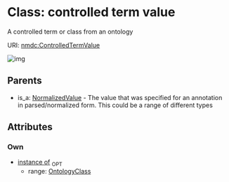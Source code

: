 
# Class: controlled term value


A controlled term or class from an ontology

URI: [nmdc:ControlledTermValue](https://microbiomedata/meta/ControlledTermValue)

![img](http://yuml.me/diagram/nofunky;dir:TB/class/\[OntologyClass]<instance%20of%200..1-%20\[ControlledTermValue],%20\[NormalizedValue]^-\[ControlledTermValue])

## Parents

 *  is_a: [NormalizedValue](NormalizedValue.md) - The value that was specified for an annotation in parsed/normalized form. This could be a range of different types

## Attributes


### Own

 * [instance of](instance_of.md)  <sub>OPT</sub>
    * range: [OntologyClass](OntologyClass.md)
